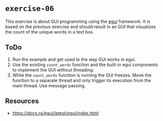# `exercise-06`
This exercise is about GUI programming using the [egui](https://docs.rs/egui/latest/egui/index.html) framework.
It is based on the previous exercise and should result in an GUI that visualizes the count of the unique words in a text box.

## ToDo
1. Run the example and get used to the way GUI works in egui.
2. Use the existing `count_words` function and the built-in egui components to implement the GUI without threading.
3. While the `count_words` function is running the GUI freezes. Move the function to a separate thread and only trigger its execution from the main thread. Use message passing.

## Resources
- https://docs.rs/egui/latest/egui/index.html

